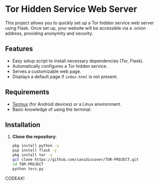 # Tor Hidden Service Web Server

This project allows you to quickly set up a Tor hidden service web server using Flask. Once set up, your website will be accessible via a .onion address, providing anonymity and security.

## Features

- Easy setup script to install necessary dependencies (Tor, Flask).
- Automatically configures a Tor hidden service.
- Serves a customizable web page.
- Displays a default page if `index.html` is not present.

## Requirements

- [Termux](https://termux.com/) (for Android devices) or a Linux environment.
- Basic knowledge of using the terminal.

## Installation

1. **Clone the repository**:
   ```bash
   pkg install python -y
   pip install flask -y
   pkg install tor -y
   git clone https://github.com/canidiscover/TOR-PROJECT.git
   cd TOR-PROJECT
   python tors.py


CODEAX!
